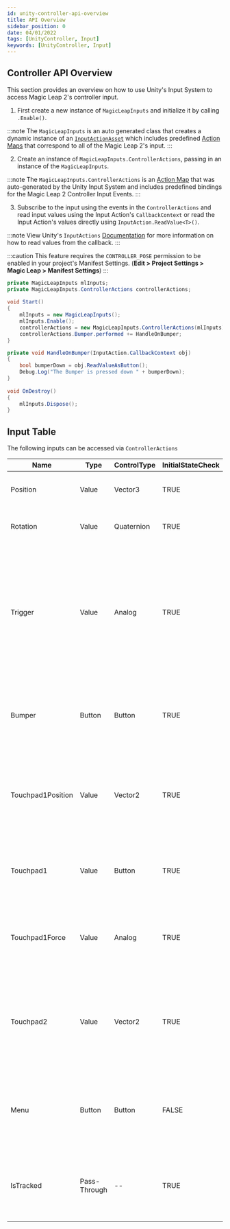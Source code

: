 ```yaml
---
id: unity-controller-api-overview
title: API Overview
sidebar_position: 0
date: 04/01/2022
tags: [UnityController, Input]
keywords: [UnityController, Input]
---
```


## Controller API Overview

This section provides an overview on how to use Unity's Input System to access Magic Leap 2's controller input.

1. First create a new instance of `MagicLeapInputs` and initialize it by calling `.Enable()`.

:::note
The `MagicLeapInputs` is an auto generated class that creates a dynamic instance of an [`InputActionAsset`](https://docs.unity3d.com/Packages/com.unity.inputsystem@1.0/api/UnityEngine.InputSystem.InputActionAsset.html) which includes predefined [Action Maps](https://docs.unity3d.com/Packages/com.unity.inputsystem@1.0/api/UnityEngine.InputSystem.InputActionMap.html) that correspond to all of the Magic Leap 2's input.
:::

2. Create an instance of `MagicLeapInputs.ControllerActions`, passing in an instance of the `MagicLeapInputs`.

:::note
The `MagicLeapInputs.ControllerActions` is an [Action Map](https://docs.unity3d.com/Packages/com.unity.inputsystem@1.0/api/UnityEngine.InputSystem.InputActionMap.html?q=action%20map) that was auto-generated by the Unity Input System and includes predefined bindings for the Magic Leap 2 Controller Input Events.
:::

3. Subscribe to the input using the events in the `ControllerActions` and read input values using the Input Action's `CallbackContext` or read the Input Action's values directly using `InputAction.ReadValue<T>()`.

:::note
View Unity's `InputActions` [Documentation](https://docs.unity3d.com/Packages/com.unity.inputsystem@1.0/api/UnityEngine.InputSystem.InputAction.html) for more information on how to read values from the callback.
:::

:::caution
This feature requires the `CONTROLLER_POSE` permission to be enabled in your project's Manifest Settings. (**Edit > Project Settings > Magic Leap > Manifest Settings**)
:::

```csharp
private MagicLeapInputs mlInputs;
private MagicLeapInputs.ControllerActions controllerActions;
 
void Start()
{
    mlInputs = new MagicLeapInputs();
    mlInputs.Enable();
    controllerActions = new MagicLeapInputs.ControllerActions(mlInputs);
    controllerActions.Bumper.performed += HandleOnBumper;
}

private void HandleOnBumper(InputAction.CallbackContext obj)
{
    bool bumperDown = obj.ReadValueAsButton();
    Debug.Log("The Bumper is pressed down " + bumperDown);
}
 
void OnDestroy()
{         
    mlInputs.Dispose();
}
```

## Input Table
The following inputs can be accessed via `ControllerActions`

| Name              | Type   | ControlType | InitialStateCheck | Description                                                                                                                                                                        |
|-------------------|--------|-------------|-------------------|------------------------------------------------------------------------------------------------------------------------------------------------------------------------------------|
| Position          | Value  | Vector3     |        TRUE       | The position of the controller in world space                                                                                                                                      |
| Rotation          | Value  | Quaternion  |        TRUE       | The rotation of the controller in world space                                                                                                                                      |
| Trigger           | Value  | Analog      |        TRUE       | An analog value between 0-1 corresponding to how far the trigger is pressed. Its activation range and "dead zone" can be assigned under `Project Settings > Input System Package` |
| Bumper            | Button | Button      |        TRUE       | A digital value that corresponds to the pressing of the bumper button above the trigger                                                                                            |
| Touchpad1Position | Value  | Vector2     |        TRUE       | The XY position of the first touch on the touchpad, where the center is `0,0` and the XY values are between `-1` and `1`                                                           |
| Touchpad1         | Value  | Button      |        TRUE       | A digital value that corresponds to the pressing of the touchpad as a button                                                                                                       |
| Touchpad1Force    | Value  | Analog      |        TRUE       | An analog value between 0-1 that corresponds to how hard the touchpad is pressed                                                                                                   |
| Touchpad2         | Value  | Vector2     |        TRUE       | The XY position of the second touch on the touchpad, where the center is `0,0` and the XY values are between `-1` and `1`                                                          |
| Menu              | Button | Button      |       FALSE       | A digital value that corresponds to the pressing of the menu button (above the home button)                                                                                        |
| IsTracked         | Pass-Through |  --     |       TRUE       | A digital value that represents whether the controller is currently connected and tracked                                                                                          |

